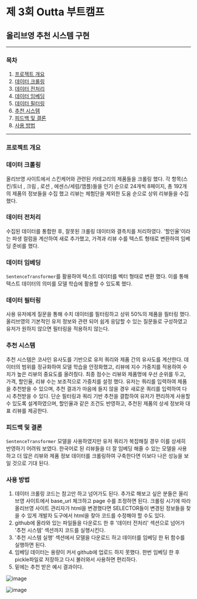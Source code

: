 # 제 3회 Outta 부트캠프
## 올리브영 추천 시스템 구현 

<hr>

### 목차
1. [프로젝트 개요](#프로젝트-개요)
2. [데이터 크롤링](#데이터-크롤링)
3. [데이터 전처리](#데이터-전처리)
4. [데이터 임베딩](#데이터-임베딩)
5. [데이터 필터링](#데이터-필터링)
6. [추천 시스템](#추천-시스템)
7. [피드백 및 결론](#참고-문헌)
8. [사용 방법](#사용-방법)

<hr>

### 프로젝트 개요 


### 데이터 크롤링

올리브영 사이트에서 스킨케어와 관련된 카테고리의 제품들을 크롤링 했다. 
각 항목(스킨/토너 , 크림 , 로션 , 에센스/세럼/앰플)들을 인기 순으로 24개씩 8페이지, 총 192개의 제품의 정보들을 수집 했고 리뷰는 체험단을 제외한 도움 순으로 상위 리뷰들을 수집 했다.

### 데이터 전처리

수집된 데이터를 통합한 후, 잘못된 크롤링 데이터와 결측치를 처리하였다. '할인율'이라는 파생 컬럼을 계산하여 새로 추가했고, 가격과 리뷰 수를 텍스트 형태로 변환하여 임베딩 준비를 했다.

### 데이터 임베딩

`SentenceTransformer`를 활용하여 텍스트 데이터를 벡터 형태로 변환 했다. 이를 통해 텍스트 데이터의 의미를 모델 학습에 활용할 수 있도록 했다.

### 데이터 필터링

사용 유저에게 질문을 통해 수치 데이터를 필터링하고 상위 50%의 제품을 필터링 했다. 올리브영의 기본적인 유저 정보와 관련 되어 쉽게 응답할 수 있는 질문들로 구성하였고 유저가 원하지 않으면 필터링을 적용하지 않는다.

### 추천 시스템

추천 시스템은 코사인 유사도를 기반으로 유저 쿼리와 제품 간의 유사도를 계산한다. 데이터의 범위를 정규화하여 모델 학습을 안정화했고, 리뷰에 지수 가중치를 적용하여 수치가 높은 리뷰의 중요도를 올려줬다. 최종 점수는 리뷰와 제품명에 우선 순위를 두고, 가격, 할인율, 리뷰 수는 보조적으로 가중치를 설정 했다.
유저는 쿼리를 입력하여 제품을 추천받을 수 있으며, 추천 결과가 마음에 들지 않을 경우 새로운 쿼리를 입력하여 다시 추천받을 수 있다. 단순 필터링과 쿼리 기반 추천을 결합하여 유저가 편리하게 사용할 수 있도록 설계하였으며, 할인율과 같은 조건도 반영하고, 추천된 제품의 상세 정보와 대표 리뷰를 제공한다. 

### 피드백 및 결론

`SentenceTransformer` 모델을 사용하였지만 유저 쿼리가 복잡해질 경우 이를 상세히 반영하기 어려워 보였다. 한국어로 된 리뷰들을 더 잘 임베딩 해줄 수 있는 모델을 사용하고 더 많은 리뷰와 제품 정보 데이터를 크롤링하여 구축한다면 이보다 나은 성능을 보일 것으로 기대 된다. 

### 사용 방법

1. 데이터 크롤링 코드는 참고만 하고 넘어가도 된다. 추가로 해보고 싶은 분들은 올리브영 사이트에서 base_url 체크하고 page 수를 조정하면 된다. 크롤링 시기에 따라 올리브영 사이트 관리자가 html을 변경했다면 SELECTOR들이 변경된 정보들을 찾을 수 있게 개발자 도구에서 html을 찾아 코드를 수정해야 할 수도 있다. 
2. github에 올라와 있는 파일들을 다운로드 한 후 '데이터 전처리' 섹션으로 넘어가 '추천 시스템' 섹션까지 코드를 실행시킨다.
3. '추천 시스템 실행' 섹션에서 모델을 다운로드 하고 데이터를 임베딩 한 뒤 함수를 실행하면 된다.
4. 임베딩 데이터는 용량이 커서 github에 업로드 하지 못했다. 한번 임베딩 한 후 pickle파일로 저장하고 다시 불러와서 사용하면 편리하다.
5. 밑에는 추천 받은 예시 결과이다. 

![image](https://github.com/user-attachments/assets/39550fa0-b709-4a67-a4e2-00eb34f02af0)

![image](https://github.com/user-attachments/assets/23a327a0-18c7-4132-8932-ef880c386b88)








